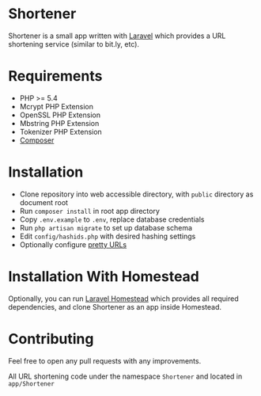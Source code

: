 # Shortener

Shortener is a small app written with [Laravel](http://laravel.com/) which provides a URL shortening service (similar to bit.ly, etc).

Requirements
============
- PHP >= 5.4
- Mcrypt PHP Extension
- OpenSSL PHP Extension
- Mbstring PHP Extension
- Tokenizer PHP Extension
- [Composer](https://getcomposer.org/doc/00-intro.md)

Installation
============
- Clone repository into web accessible directory, with `public` directory as document root
- Run `composer install` in root app directory
- Copy `.env.example` to `.env`, replace database credentials
- Run `php artisan migrate` to set up database schema
- Edit `config/hashids.php` with desired hashing settings
- Optionally configure [pretty URLs](http://laravel.com/docs/5.0#pretty-urls)

Installation With Homestead
============
Optionally, you can run [Laravel Homestead](http://laravel.com/docs/5.0/homestead) which provides all required dependencies, and clone Shortener as an app inside Homestead.

Contributing
============
Feel free to open any pull requests with any improvements.

All URL shortening code under the namespace `Shortener` and located in `app/Shortener`

